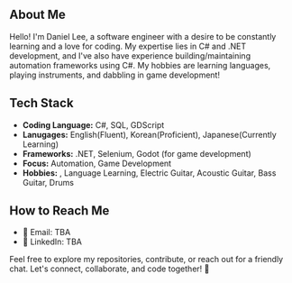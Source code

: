 ## About Me

Hello! I'm Daniel Lee, a software engineer with a desire to be constantly learning and a love for coding. My expertise lies in C# and .NET development, and I've also have experience building/maintaining automation frameworks using C#. My hobbies are learning languages, playing instruments, and dabbling in game development!

## Tech Stack

- **Coding Language:** C#, SQL, GDScript
- **Lanugages:** English(Fluent), Korean(Proficient), Japanese(Currently Learning)
- **Frameworks:** .NET, Selenium, Godot (for game development)
- **Focus:** Automation, Game Development
- **Hobbies:** , Language Learning, Electric Guitar, Acoustic Guitar, Bass Guitar, Drums

## How to Reach Me

- 📧 Email: TBA
- 💼 LinkedIn: TBA

Feel free to explore my repositories, contribute, or reach out for a friendly chat. Let's connect, collaborate, and code together! 🚀
